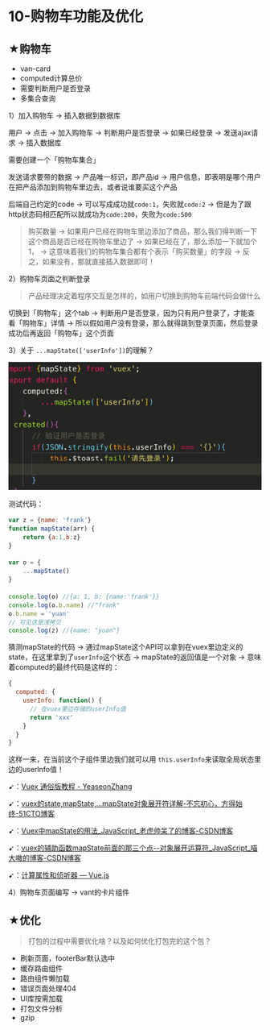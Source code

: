 # 10-购物车功能及优化

## ★购物车

- van-card
- computed计算总价
- 需要判断用户是否登录
- 多集合查询

1）加入购物车 -> 插入数据到数据库

用户 -> 点击 -> 加入购物车 -> 判断用户是否登录 -> 如果已经登录 -> 发送ajax请求 -> 插入数据库

需要创建一个「购物车集合」

发送请求要带的数据 -> 产品唯一标识，即产品id -> 用户信息，即表明是哪个用户在把产品添加到购物车里边去，或者说谁要买这个产品

后端自己约定的code -> 可以写成成功就`code:1`，失败就`code:2` -> 但是为了跟http状态码相匹配所以就成功为`code:200`，失败为`code:500`

> 购买数量 -> 如果用户已经在购物车里边添加了商品，那么我们得判断一下这个商品是否已经在购物车里边了 -> 如果已经在了，那么添加一下就加个1， -> 这意味着我们的购物车集合都有个表示「购买数量」的字段 -> 反之，如果没有，那就直接插入数据即可！

2）购物车页面之判断登录

> 产品经理决定着程序交互是怎样的，如用户切换到购物车前端代码会做什么

切换到「购物车」这个tab -> 判断用户是否登录，因为只有用户登录了，才能查看「购物车」详情 -> 所以假如用户没有登录，那么就得跳到登录页面，然后登录成功后再返回「购物车」这个页面

3）关于 `...mapState(['userInfo'])`的理解？

![mapState](assets/img/2020-04-05-18-31-51.png)

测试代码：

``` js
var z = {name: 'frank'}
function mapState(arr) {
    return {a:1,b:z}
}

var o = {
    ...mapState()
}

console.log(o) //{a: 1, b: {name:'frank'}}
console.log(o.b.name) //"frank"
o.b.name = 'yuan' 
// 可见这是浅拷贝
console.log(z) //{name: "yuan"}
```

猜测mapState的代码 -> 通过mapState这个API可以拿到在vuex里边定义的state，在这里拿到了`userInfo`这个状态 -> mapState的返回值是一个对象 -> 意味着computed的最终代码是这样的：

``` js
{
  computed: {
    userInfo: function() {
      // 在vuex里边存储的userInfo值
      return 'xxx'
    }
  }
}
```

这样一来，在当前这个子组件里边我们就可以用 `this.userInfo`来读取全局状态里边的userInfo值！

➹：[Vuex 通俗版教程 - YeaseonZhang](https://yeaseonzhang.github.io/2017/03/16/Vuex-%E9%80%9A%E4%BF%97%E7%89%88/)

➹：[vuex的state,mapState,...mapState对象展开符详解-不忘初心，方得始终-51CTO博客](https://blog.51cto.com/9161018/2322492)

➹：[Vuex中mapState的用法_JavaScript_老虎帅呆了的博客-CSDN博客](https://blog.csdn.net/fanhu6816/article/details/80389173)

➹：[vuex的辅助函数mapState前面的那三个点--对象展开运算符_JavaScript_喵大嗷的博客-CSDN博客](https://blog.csdn.net/connie_0217/article/details/78874698)

➹：[计算属性和侦听器 — Vue.js](https://cn.vuejs.org/v2/guide/computed.html)

4）购物车页面编写 -> vant的卡片组件











## ★优化

> 打包的过程中需要优化啥？以及如何优化打包完的这个包？

- 刷新页面，footerBar默认选中
- 缓存路由组件
- 路由组件懒加载
- 错误页面处理404
- UI库按需加载
- 打包文件分析
- gzip
